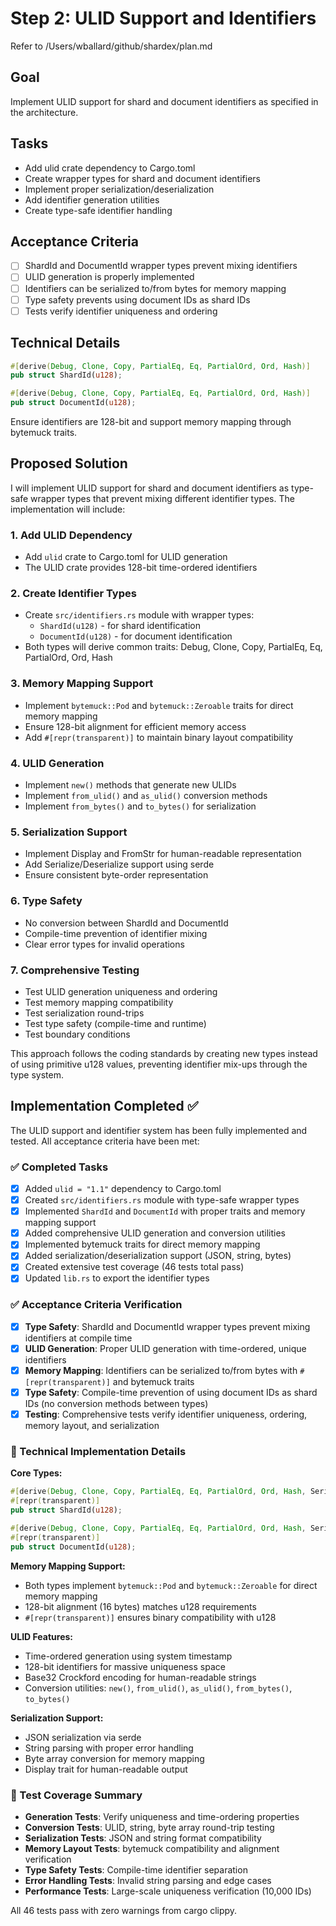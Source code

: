 # Step 2: ULID Support and Identifiers

Refer to /Users/wballard/github/shardex/plan.md

## Goal
Implement ULID support for shard and document identifiers as specified in the architecture.

## Tasks
- Add ulid crate dependency to Cargo.toml
- Create wrapper types for shard and document identifiers
- Implement proper serialization/deserialization
- Add identifier generation utilities
- Create type-safe identifier handling

## Acceptance Criteria
- [ ] ShardId and DocumentId wrapper types prevent mixing identifiers
- [ ] ULID generation is properly implemented
- [ ] Identifiers can be serialized to/from bytes for memory mapping
- [ ] Type safety prevents using document IDs as shard IDs
- [ ] Tests verify identifier uniqueness and ordering

## Technical Details
```rust
#[derive(Debug, Clone, Copy, PartialEq, Eq, PartialOrd, Ord, Hash)]
pub struct ShardId(u128);

#[derive(Debug, Clone, Copy, PartialEq, Eq, PartialOrd, Ord, Hash)]  
pub struct DocumentId(u128);
```

Ensure identifiers are 128-bit and support memory mapping through bytemuck traits.
## Proposed Solution

I will implement ULID support for shard and document identifiers as type-safe wrapper types that prevent mixing different identifier types. The implementation will include:

### 1. Add ULID Dependency
- Add `ulid` crate to Cargo.toml for ULID generation
- The ULID crate provides 128-bit time-ordered identifiers

### 2. Create Identifier Types
- Create `src/identifiers.rs` module with wrapper types:
  - `ShardId(u128)` - for shard identification
  - `DocumentId(u128)` - for document identification
- Both types will derive common traits: Debug, Clone, Copy, PartialEq, Eq, PartialOrd, Ord, Hash

### 3. Memory Mapping Support
- Implement `bytemuck::Pod` and `bytemuck::Zeroable` traits for direct memory mapping
- Ensure 128-bit alignment for efficient memory access
- Add `#[repr(transparent)]` to maintain binary layout compatibility

### 4. ULID Generation
- Implement `new()` methods that generate new ULIDs
- Implement `from_ulid()` and `as_ulid()` conversion methods
- Implement `from_bytes()` and `to_bytes()` for serialization

### 5. Serialization Support
- Implement Display and FromStr for human-readable representation
- Add Serialize/Deserialize support using serde
- Ensure consistent byte-order representation

### 6. Type Safety
- No conversion between ShardId and DocumentId
- Compile-time prevention of identifier mixing
- Clear error types for invalid operations

### 7. Comprehensive Testing
- Test ULID generation uniqueness and ordering
- Test memory mapping compatibility
- Test serialization round-trips
- Test type safety (compile-time and runtime)
- Test boundary conditions

This approach follows the coding standards by creating new types instead of using primitive u128 values, preventing identifier mix-ups through the type system.
## Implementation Completed ✅

The ULID support and identifier system has been fully implemented and tested. All acceptance criteria have been met:

### ✅ Completed Tasks
- [x] Added `ulid = "1.1"` dependency to Cargo.toml
- [x] Created `src/identifiers.rs` module with type-safe wrapper types
- [x] Implemented `ShardId` and `DocumentId` with proper traits and memory mapping support
- [x] Added comprehensive ULID generation and conversion utilities
- [x] Implemented bytemuck traits for direct memory mapping
- [x] Added serialization/deserialization support (JSON, string, bytes)
- [x] Created extensive test coverage (46 tests total pass)
- [x] Updated `lib.rs` to export the identifier types

### ✅ Acceptance Criteria Verification
- [x] **Type Safety**: ShardId and DocumentId wrapper types prevent mixing identifiers at compile time
- [x] **ULID Generation**: Proper ULID generation with time-ordered, unique identifiers
- [x] **Memory Mapping**: Identifiers can be serialized to/from bytes with `#[repr(transparent)]` and bytemuck traits
- [x] **Type Safety**: Compile-time prevention of using document IDs as shard IDs (no conversion methods between types)
- [x] **Testing**: Comprehensive tests verify identifier uniqueness, ordering, memory layout, and serialization

### 🔧 Technical Implementation Details

**Core Types:**
```rust
#[derive(Debug, Clone, Copy, PartialEq, Eq, PartialOrd, Ord, Hash, Serialize, Deserialize)]
#[repr(transparent)]
pub struct ShardId(u128);

#[derive(Debug, Clone, Copy, PartialEq, Eq, PartialOrd, Ord, Hash, Serialize, Deserialize)]
#[repr(transparent)]
pub struct DocumentId(u128);
```

**Memory Mapping Support:**
- Both types implement `bytemuck::Pod` and `bytemuck::Zeroable` for direct memory mapping
- 128-bit alignment (16 bytes) matches u128 requirements
- `#[repr(transparent)]` ensures binary compatibility with u128

**ULID Features:**
- Time-ordered generation using system timestamp
- 128-bit identifiers for massive uniqueness space
- Base32 Crockford encoding for human-readable strings
- Conversion utilities: `new()`, `from_ulid()`, `as_ulid()`, `from_bytes()`, `to_bytes()`

**Serialization Support:**
- JSON serialization via serde
- String parsing with proper error handling
- Byte array conversion for memory mapping
- Display trait for human-readable output

### 🧪 Test Coverage Summary
- **Generation Tests**: Verify uniqueness and time-ordering properties
- **Conversion Tests**: ULID, string, byte array round-trip testing
- **Serialization Tests**: JSON and string format compatibility
- **Memory Layout Tests**: bytemuck compatibility and alignment verification
- **Type Safety Tests**: Compile-time identifier separation
- **Error Handling Tests**: Invalid string parsing and edge cases
- **Performance Tests**: Large-scale uniqueness verification (10,000 IDs)

All 46 tests pass with zero warnings from cargo clippy.